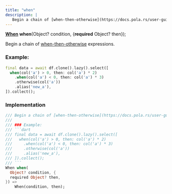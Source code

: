 ```yaml
---
title: "when"
description: |
   Begin a chain of [when-then-otherwise](https://docs.pola.rs/user-guide/expressions/functions/#conditionals) expressions.
---
```

<span class="dart-code"><strong>[When] when</strong>(<span class="nobr">Object? condition</span>, {<span class="nobr"><strong>required</strong> Object? then</span>});</span>

 Begin a chain of [when-then-otherwise](https://docs.pola.rs/user-guide/expressions/functions/#conditionals) expressions.

 ### Example:
 ```dart
 final data = await df.clone().lazy().select([
   when(col('a') > 0, then: col('a') * 2)
     .when(col('a') < 0, then: col('a') * 3)
     .otherwise(col('a'))
     .alias('new_a'),
 ]).collect();
 ```
### Implementation
```dart
/// Begin a chain of [when-then-otherwise](https://docs.pola.rs/user-guide/expressions/functions/#conditionals) expressions.
///
/// ### Example:
/// ```dart
/// final data = await df.clone().lazy().select([
///   when(col('a') > 0, then: col('a') * 2)
///     .when(col('a') < 0, then: col('a') * 3)
///     .otherwise(col('a'))
///     .alias('new_a'),
/// ]).collect();
/// ```
When when(
  Object? condition, {
  required Object? then,
}) =>
    When(condition, then);
```

[When]: /reference/classes/when